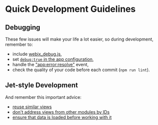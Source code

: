 # Quick Development Guidelines

## Debugging

These few issues will make your life a lot easier, so during development, remember to:

* include [webix_debug.js](https://blog.webix.com/ui-development-and-debug-with-webix-js/),
* set [`debug:true` in the app configuration](part-ii-webix-jet-in-details/app-config.md#debugging),
* handle the ["app:error:resolve"](part-ii-webix-jet-in-details/inner-events-and-error-handling.md#app-error-resolve) event,
* check the quality of your code before each commit \(`npm run lint`\).

## Jet-style Development

And remember this important advice:

* [reuse similar views](part-ii-webix-jet-in-details/views-and-subviews.md#3-class-views)
* [don't address views from other modules by IDs](part-ii-webix-jet-in-details/view-communication.md)
* [ensure that data is loaded before working with it](part-ii-webix-jet-in-details/asynchronous-views.md)


